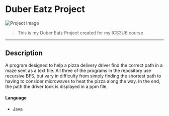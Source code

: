# Duber Eatz Project

![Project Image](https://braydonwang.github.io/dubereatz.png)

> This is my Duber Eatz Project created for my ICS3U6 course

---

## Description

A program designed to help a pizza delivery driver find the correct path in a maze sent as a text file. All three of the programs in the repository use recursive BFS, but vary in difficulty from simply finding the shortest path to having to consider microwaves to heat the pizza along the way. In the end, the path the driver took is displayed in a ppm file.

#### Language

- Java
